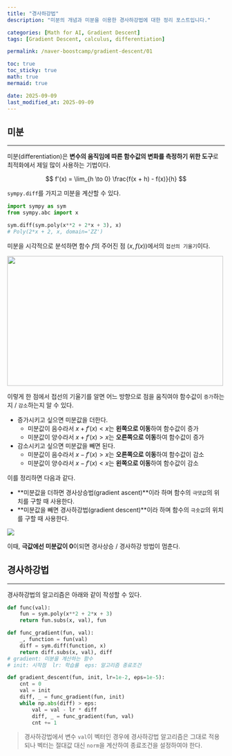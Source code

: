 ```yaml
---
title: "경사하강법"
description: "미분의 개념과 미분을 이용한 경사하강법에 대한 정리 포스트입니다."

categories: [Math for AI, Gradient Descent]
tags: [Gradient Descent, calculus, differentiation]

permalink: /naver-boostcamp/gradient-descent/01

toc: true
toc_sticky: true
math: true
mermaid: true

date: 2025-09-09
last_modified_at: 2025-09-09
---
```


## 미분
----------

미분(differentiation)은 **변수의 움직임에 따른 함수값의 변화를 측정하기 위한 도구**로 최적화에서 제일 많이 사용하는 기법이다.

$$
f'(x) = \lim_{h \to 0} \frac{f(x + h) - f(x)}{h}
$$

`sympy.diff`를 가지고 미분을 계산할 수 있다.

```python
import sympy as sym
from sympy.abc import x

sym.diff(sym.poly(x**2 + 2*x + 3), x)
# Poly(2*x + 2, x, domain='ZZ')
```

미분을 시각적으로 분석하면 함수 $f$의 주어진 점 $(x, f(x))$에서의 `접선의 기울기`이다.

<img src="https://ballpen.blog/wp-content/uploads/2022/10/Picture1.jpg" width="500" height="300">

이렇게 한 점에서 접선의 기울기를 알면 어느 방향으로 점을 움직여야 함수값이 `증가`하는지 / `감소`하는지 알 수 있다.

- 증가시키고 싶으면 미분값을 더한다. 
    - 미분값이 음수라서 $x + f'(x) < x$는 **왼쪽으로 이동**하여 함수값이 증가
    - 미분값이 양수라서 $x + f'(x) > x$는 **오른쪽으로 이동**하여 함수값이 증가
- 감소시키고 싶으면 미분값을 빼면 된다.
    - 미분값이 음수라서 $x - f'(x) > x$는 **오른쪽으로 이동**하여 함수값이 감소
    - 미분값이 양수라서 $x - f'(x) < x$는 **왼쪽으로 이동**하여 함수값이 감소

이를 정리하면 다음과 같다.

- **미분값을 더하면 경사상승법(gradient ascent)**이라 하며 함수의 `극댓값`의 위치를 구할 때 사용한다.
- **미분값을 빼면 경사하강법(gradient descent)**이라 하며 함수의 `극솟값`의 위치를 구할 때 사용한다.

<img src="https://bsm8734.github.io/assets/img/sources/2021-01-27-01-19-43.png">

이때, **극값에선 미분값이 0**이되면 경사상승 / 경사하강 방법이 멈춘다.

## 경사하강법
---------

경사하강법의 알고리즘은 아래와 같이 작성할 수 있다.

```python
def func(val):
    fun = sym.poly(x**2 + 2*x + 3)
    return fun.subs(x, val), fun

def func_gradient(fun, val):
    _, function = fun(val)
    diff = sym.diff(function, x)
    return diff.subs(x, val), diff
# gradient: 미분을 계산하는 함수
# init: 시작점  lr: 학습률  eps: 알고리즘 종료조건

def gradient_descent(fun, init, lr=1e-2, eps=1e-5):
    cnt = 0
    val = init
    diff, _ = func_gradient(fun, init)
    while np.abs(diff) > eps:
        val = val - lr * diff
        diff, _ = func_gradient(fun, val)
        cnt += 1
```

> 경사하강법에서 변수 `val`이 벡터인 경우에 경사하강법 알고리즘은 그대로 적용되나 벡터는 절대값 대신 `norm`을 계산하여 종료조건을 설정하여야 한다.